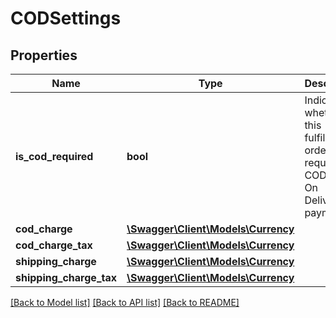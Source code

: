# CODSettings

## Properties
Name | Type | Description | Notes
------------ | ------------- | ------------- | -------------
**is_cod_required** | **bool** | Indicates whether this fulfillment order requires COD (Cash On Delivery) payment. | 
**cod_charge** | [**\Swagger\Client\Models\Currency**](Currency.md) |  | [optional] 
**cod_charge_tax** | [**\Swagger\Client\Models\Currency**](Currency.md) |  | [optional] 
**shipping_charge** | [**\Swagger\Client\Models\Currency**](Currency.md) |  | [optional] 
**shipping_charge_tax** | [**\Swagger\Client\Models\Currency**](Currency.md) |  | [optional] 

[[Back to Model list]](../../README.md#documentation-for-models) [[Back to API list]](../../README.md#documentation-for-api-endpoints) [[Back to README]](../../README.md)

